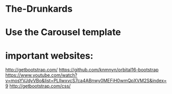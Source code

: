 # The-Drunkards
# Use the Carousel template
# important websites:
http://getbootstrap.com/
https://github.com/knmnyn/orbital16-bootstrap
https://www.youtube.com/watch?v=mosYVJdyVBo&list=PLllwxvcS7ca4ABnwy0MEFjH0wmQpXVM2S&index=9
http://getbootstrap.com/css/
